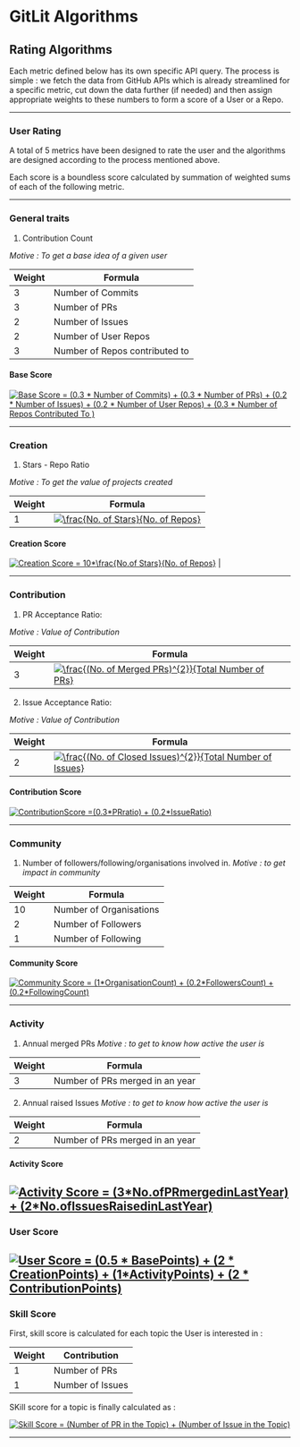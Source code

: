 # GitLit Algorithms


## Rating Algorithms
Each metric defined below has its own specific API query. The process is simple : we fetch the data from GitHub APIs which is already streamlined for a specific metric, cut down the data further (if needed) and then assign appropriate weights to these numbers to form a score of a User or a Repo.

-----------------------------------------------------------------------------------------

### User Rating
A total of 5 metrics have been designed to rate the user and the algorithms are designed according to the process mentioned above.

Each score is a boundless score calculated by summation of weighted sums of each of the following metric.

-----------------------------------------------------------------------------------------

### General traits
1. Contribution Count

*Motive : To get a base idea of a given user*

| Weight |    Formula                        |
| -------|---------------------------------- |
|  3     | Number of Commits                 |
|  3     | Number of PRs                     |
|  2     | Number of Issues                  |
|  2     | Number of User Repos              |
|  3     | Number of Repos contributed to     |

#### Base Score 

<a href="https://www.codecogs.com/eqnedit.php?latex=Base&space;Score&space;=&space;(0.3&space;*&space;Number&space;of&space;Commits)&space;&plus;&space;(0.3&space;*&space;Number&space;of&space;PRs)&space;&plus;&space;(0.2&space;*&space;Number&space;of&space;Issues)&space;&plus;&space;(0.2&space;*&space;Number&space;of&space;User&space;Repos)&space;&plus;&space;(0.3&space;*&space;Number&space;of&space;Repos&space;Contributed&space;To&space;)" target="_blank"><img src="https://latex.codecogs.com/gif.latex?Base&space;Score&space;=&space;(0.3&space;*&space;Number&space;of&space;Commits)&space;&plus;&space;(0.3&space;*&space;Number&space;of&space;PRs)&space;&plus;&space;(0.2&space;*&space;Number&space;of&space;Issues)&space;&plus;&space;(0.2&space;*&space;Number&space;of&space;User&space;Repos)&space;&plus;&space;(0.3&space;*&space;Number&space;of&space;Repos&space;Contributed&space;To&space;)" title="Base Score = (0.3 * Number of Commits) + (0.3 * Number of PRs) + (0.2 * Number of Issues) + (0.2 * Number of User Repos) + (0.3 * Number of Repos Contributed To )" /></a>

-----------------------------------------------------------------------------------------

### Creation

1. Stars - Repo Ratio 

*Motive : To get the value of projects created*

| Weight |    Formula                        |
| -------|---------------------------------- |
| 1      |   <a href="https://www.codecogs.com/eqnedit.php?latex=\frac{No.&space;of&space;Stars}{No.&space;of&space;Repos}" target="_blank"><img src="https://latex.codecogs.com/gif.latex?\frac{No.&space;of&space;Stars}{No.&space;of&space;Repos}" title="\frac{No. of Stars}{No. of Repos}" /></a> |


#### Creation Score

<a href="https://www.codecogs.com/eqnedit.php?latex=Creation&space;Score&space;=&space;10*\frac{No.of&space;Stars}{No.&space;of&space;Repos}" target="_blank"><img src="https://latex.codecogs.com/gif.latex?Creation&space;Score&space;=&space;10*\frac{No.of&space;Stars}{No.&space;of&space;Repos}" title="Creation Score = 10*\frac{No.of Stars}{No. of Repos}" /></a> |

-----------------------------------------------------------------------------------------

### Contribution
1. PR Acceptance Ratio:

*Motive :  Value of Contribution*

| Weight |    Formula                        |
| -------|---------------------------------- |
| 3     | <a href="https://www.codecogs.com/eqnedit.php?latex=\frac{(No.&space;of&space;Merged&space;PRs)^{2}}{Total&space;Number&space;of&space;PRs}" target="_blank"><img src="https://latex.codecogs.com/gif.latex?\frac{(No.&space;of&space;Merged&space;PRs)^{2}}{Total&space;Number&space;of&space;PRs}" title="\frac{(No. of Merged PRs)^{2}}{Total Number of PRs}" /></a>   |


2. Issue Acceptance Ratio:

*Motive :  Value of Contribution*

| Weight |    Formula                        |
| -------|---------------------------------- |
| 2     | <a href="https://www.codecogs.com/eqnedit.php?latex=\frac{(No.&space;of&space;Merged&space;PRs)^{2}}{Total&space;Number&space;of&space;PRs}" target="_blank"><img src="https://latex.codecogs.com/gif.latex?\frac{(No.&space;of&space;Closed&space;Issues)^{2}}{Total&space;Number&space;of&space;Issues}" title="\frac{(No. of Closed Issues)^{2}}{Total Number of Issues}" /></a>   | 


#### Contribution Score
<a href="https://www.codecogs.com/eqnedit.php?latex=ContributionScore&space;=(0.3*PRratio)&space;&plus;&space;(0.2*IssueRatio)" target="_blank"><img src="https://latex.codecogs.com/gif.latex?ContributionScore&space;=(0.3*PRratio)&space;&plus;&space;(0.2*IssueRatio)" title="ContributionScore =(0.3*PRratio) + (0.2*IssueRatio)" /></a>

-----------------------------------------------------------------------------------------

### Community 
1. Number of followers/following/organisations involved in.
*Motive : to get impact in community*

| Weight |    Formula                        |
| -------|---------------------------------- |
|  10    | Number of Organisations           |
|  2     | Number of Followers               |
|  1     | Number of Following               |

#### Community Score
<a href="https://www.codecogs.com/eqnedit.php?latex=Community&space;Score&space;=&space;(1*OrganisationCount)&space;&plus;&space;(0.2*FollowersCount)&space;&plus;&space;(0.2*FollowingCount)" target="_blank"><img src="https://latex.codecogs.com/gif.latex?Community&space;Score&space;=&space;(1*OrganisationCount)&space;&plus;&space;(0.2*FollowersCount)&space;&plus;&space;(0.2*FollowingCount)" title="Community Score = (1*OrganisationCount) + (0.2*FollowersCount) + (0.2*FollowingCount)" /></a>

-----------------------------------------------------------------------------------------

### Activity
1. Annual merged PRs 
*Motive : to get to know how active the user is*

| Weight |    Formula                        |
| -------|---------------------------------- |
|   3    |  Number of PRs merged in an year  |

2. Annual raised Issues
*Motive : to get to know how active the user is*

| Weight |    Formula                        |
| -------|---------------------------------- |
|   2    |  Number of PRs merged in an year  |


#### Activity Score
<a href="https://www.codecogs.com/eqnedit.php?latex=Activity&space;Score&space;=&space;(3*No.ofPRmergedinLastYear)&space;&plus;&space;(2*No.ofIssuesRaisedinLastYear)" target="_blank"><img src="https://latex.codecogs.com/gif.latex?Activity&space;Score&space;=&space;(3*No.ofPRmergedinLastYear)&space;&plus;&space;(2*No.ofIssuesRaisedinLastYear)" title="Activity Score = (3*No.ofPRmergedinLastYear) + (2*No.ofIssuesRaisedinLastYear)" /></a>
-----------------------------------------------------------------------------------------

### User Score 
<a href="https://www.codecogs.com/eqnedit.php?latex=User&space;Score&space;=&space;(0.5&space;*&space;BasePoints)&space;&plus;&space;(2&space;*&space;CreationPoints)&space;&plus;&space;(1*ActivityPoints)&space;&plus;&space;(2&space;*&space;ContributionPoints)" target="_blank"><img src="https://latex.codecogs.com/gif.latex?User&space;Score&space;=&space;(0.5&space;*&space;BasePoints)&space;&plus;&space;(2&space;*&space;CreationPoints)&space;&plus;&space;(1*ActivityPoints)&space;&plus;&space;(2&space;*&space;ContributionPoints)" title="User Score = (0.5 * BasePoints) + (2 * CreationPoints) + (1*ActivityPoints) + (2 * ContributionPoints)" /></a>
-----------------------------------------------------------------------------------------


### Skill Score

First, skill score is calculated for each topic the User is interested in :

| Weight  | Contribution     |
|-------- | -----------------|
|   1     |   Number of PRs  |
|   1     |  Number of Issues|

SKill score for a topic is finally calculated as :

<a href="https://www.codecogs.com/eqnedit.php?latex=Skill&space;Score&space;=&space;(Number&space;of&space;PR&space;in&space;the&space;Topic)&space;&plus;&space;(Number&space;of&space;Issue&space;in&space;the&space;Topic)" target="_blank"><img src="https://latex.codecogs.com/gif.latex?Skill&space;Score&space;=&space;(Number&space;of&space;PR&space;in&space;the&space;Topic)&space;&plus;&space;(Number&space;of&space;Issue&space;in&space;the&space;Topic)" title="Skill Score = (Number of PR in the Topic) + (Number of Issue in the Topic)" /></a>

-----------------------------------------------------------------------------------------



